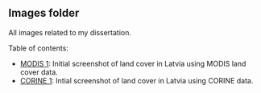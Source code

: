 ## Images folder

All images related to my dissertation.

Table of contents:
- [MODIS 1](/images/MODIS_01.png): Initial screenshot of land cover in Latvia using MODIS land cover data.
- [CORINE 1](/images/CORINE_01.png): Intial screenshot of land cover in Latvia using CORINE data.

